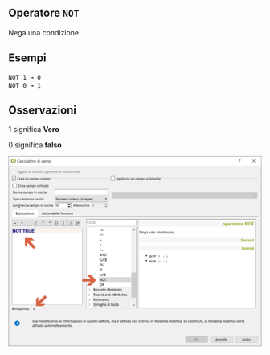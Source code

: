 ## Operatore `NOT`

Nega una condizione.

## Esempi
```
NOT 1 → 0
NOT 0 → 1
```

## Osservazioni

1 significa **Vero**

0 significa **falso**

<img src="/img/operatori/NOT1.png">